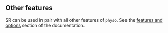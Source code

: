 ## Other features

SR can be used in pair with all other features of `physo`.
See the [features and options](https://physo.readthedocs.io/en/latest/r_features.html) section of the documentation.
